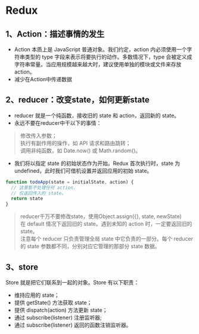 # Redux
## 1、Action：描述事情的发生
* Action 本质上是 JavaScript 普通对象。我们约定，action 内必须使用一个字符串类型的 type 字段来表示将要执行的动作。多数情况下，type 会被定义成字符串常量。当应用规模越来越大时，建议使用单独的模块或文件来存放 action。
* 减少在Action中传递数据

## 2、reducer：改变state，如何更新state
* reducer 就是一个纯函数，接收旧的 state 和 action，返回新的 state。
* 永远不要在reducer中干以下的事情：
> 修改传入参数；  
> 执行有副作用的操作，如 API 请求和路由跳转；  
> 调用非纯函数，如 Date.now() 或 Math.random()。  
* 我们将以指定 state 的初始状态作为开始。Redux 首次执行时，state 为 undefined，此时我们可借机设置并返回应用的初始 state。
```javascript
function todoApp(state = initialState, action) {
  // 这里暂不处理任何 action，
  // 仅返回传入的 state。
  return state
} 
```
> reducer千万不要修改state，使用Object.assign({}, state,  newState)  
> 在 default 情况下返回旧的 state。遇到未知的 action 时，一定要返回旧的 state。  
注意每个 reducer 只负责管理全局 state 中它负责的一部分。每个 reducer 的 state 参数都不同，分别对应它管理的那部分 state 数据。

## 3、store
Store 就是把它们联系到一起的对象。Store 有以下职责：
* 维持应用的 state；
* 提供 getState() 方法获取 state；
* 提供 dispatch(action) 方法更新 state；
* 通过 subscribe(listener) 注册监听器;
* 通过 subscribe(listener) 返回的函数注销监听器。